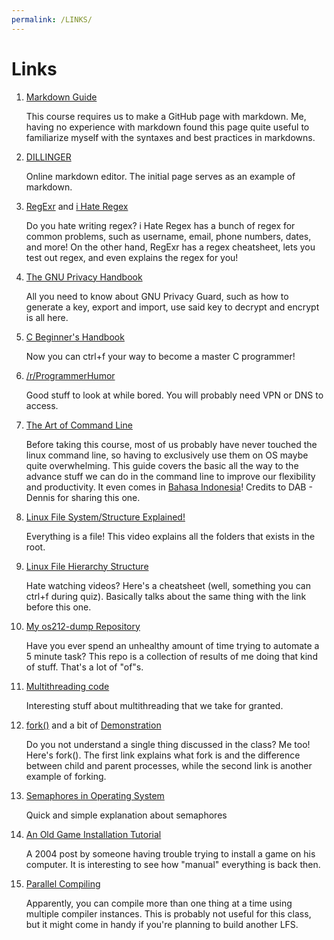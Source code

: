 ```yaml
---
permalink: /LINKS/
---
```


# Links

1. [Markdown Guide](https://www.markdownguide.org)

    This course requires us to make a GitHub page with markdown. Me, having no experience with markdown found this page quite useful to familiarize myself with the syntaxes and best practices in markdowns.

2. [DILLINGER](https://dillinger.io/)
    
    Online markdown editor. The initial page serves as an example of markdown.

3. [RegExr](https://regexr.com/) and [i Hate Regex](https://ihateregex.io/)

    Do you hate writing regex? i Hate Regex has a bunch of regex for common problems, such as username, email, phone numbers, dates, and more! On the other hand, RegExr has a regex cheatsheet, lets you test out regex, and even explains the regex for you!

4. [The GNU Privacy Handbook](https://www.gnupg.org/gph/en/manual/c14.html)

    All you need to know about GNU Privacy Guard, such as how to generate a key, export and import, use said key to decrypt and encrypt is all here.

5. [C Beginner's Handbook](https://www.freecodecamp.org/news/the-c-beginners-handbook/)

    Now you can ctrl+f your way to become a master C programmer!

6. [/r/ProgrammerHumor](https://www.reddit.com/r/ProgrammerHumor/)

    Good stuff to look at while bored. You will probably need VPN or DNS to access.

7. [The Art of Command Line](https://github.com/jlevy/the-art-of-command-line)

    Before taking this course, most of us probably have never touched the linux command line, so having to exclusively use them on OS maybe quite overwhelming. This guide covers the basic all the way to the advance stuff we can do in the command line to improve our flexibility and productivity. It even comes in [Bahasa Indonesia](https://github.com/jlevy/the-art-of-command-line/blob/master/README-id.md)! Credits to DAB - Dennis for sharing this one.

8. [Linux File System/Structure Explained!](https://youtu.be/HbgzrKJvDRw)

    Everything is a file! This video explains all the folders that exists in the root.

9. [Linux File Hierarchy Structure](https://www.geeksforgeeks.org/linux-file-hierarchy-structure/)

    Hate watching videos? Here's a cheatsheet (well, something you can ctrl+f during quiz). Basically talks about the same thing with the link before this one.

10. [My os212-dump Repository](https://github.com/david-alexander01/os212-dump)

    Have you ever spend an unhealthy amount of time trying to automate a 5 minute task? This repo is a collection of results of me doing that kind of stuff. That's a lot of "of"s.

11. [Multithreading code](https://youtu.be/7ENFeb-J75k)

    Interesting stuff about multithreading that we take for granted.

12. [fork()](https://www.geeksforgeeks.org/fork-system-call/) and a bit of [Demonstration](https://www.geeksforgeeks.org/c-program-demonstrate-fork-and-pipe/)

    Do you not understand a single thing discussed in the class? Me too! Here's fork(). The first link explains what fork is and the difference between child and parent processes, while the second link is another example of forking.

13. [Semaphores in Operating System](https://www.tutorialspoint.com/semaphores-in-operating-system)

    Quick and simple explanation about semaphores

14. [An Old Game Installation Tutorial](https://www.linuxfromscratch.org/hints/downloads/files/unreal_tournament.txt)

    A 2004 post by someone having trouble trying to install a game on his computer. It is interesting to see how "manual" everything is back then.

15. [Parallel Compiling](https://www.linuxfromscratch.org/hints/downloads/files/parallelcompiling.txt)

    Apparently, you can compile more than one thing at a time using multiple compiler instances. This is probably not useful for this class, but it might come in handy if you're planning to build another LFS.